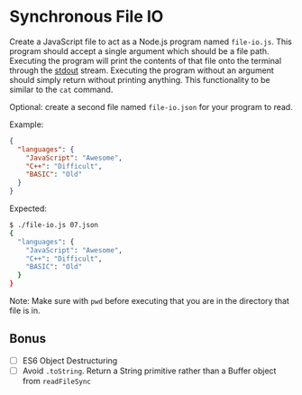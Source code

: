 # Synchronous File IO

Create a JavaScript file to act as a Node.js program named `file-io.js`. This program should accept a single argument which should be a file path. Executing the program will print the contents of that file onto the terminal through the [stdout](http://node.readthedocs.io/en/stable/api/process/#processstdout) stream. Executing the program without an argument should simply return without printing anything. This functionality to be similar to the `cat` command.

Optional: create a second file named `file-io.json` for your program to read.

Example:

```json
{
  "languages": {
    "JavaScript": "Awesome",
    "C++": "Difficult",
    "BASIC": "Old"
  }
}
```

Expected:

```bash
$ ./file-io.js 07.json
{
  "languages": {
    "JavaScript": "Awesome",
    "C++": "Difficult",
    "BASIC": "Old"
  }
}

```

Note: Make sure with `pwd` before executing that you are in the directory that file is in.

## Bonus

- [ ] ES6 Object Destructuring
- [ ] Avoid `.toString`. Return a String primitive rather than a Buffer object from `readFileSync`